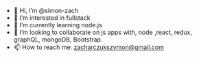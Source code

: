 - 👋 Hi, I’m @simon-zach
- 👀 I’m interested in fullstack
- 🌱 I’m currently learning node.js
- 💞️ I’m looking to collaborate on js apps with, node ,react, redux, graphQL, mongoDB, Bootstrap.
- 📫 How to reach me: zacharczukszymon@gmail.com

<!---
simon-zach/simon-zach is a ✨ special ✨ repository because its `README.md` (this file) appears on your GitHub profile.
You can click the Preview link to take a look at your changes.
--->
